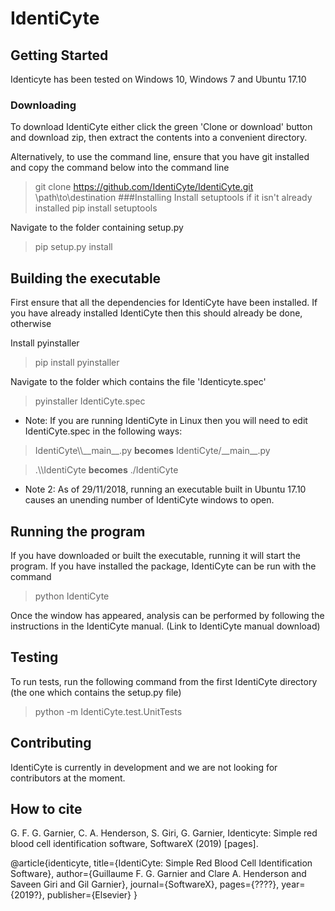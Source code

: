 
# IdentiCyte

## Getting Started 

Identicyte has been tested on Windows 10, Windows 7 and Ubuntu 17.10
### Downloading
To download IdentiCyte either click the green 'Clone or download' button and download zip, then extract the contents into a convenient directory.

Alternatively, to use the command line, ensure that you have git installed and  copy the command below into the command line
> git clone https://github.com/IdentiCyte/IdentiCyte.git \path\to\destination
###Installing
Install setuptools if it isn't already installed
> pip install setuptools 

Navigate to the folder containing setup.py 

> pip setup.py install 

## Building the executable
First ensure that all the dependencies for IdentiCyte have been installed. If you have already installed IdentiCyte then this should already be done, otherwise 

Install pyinstaller
> pip install pyinstaller

Navigate to the folder which contains the file 'Identicyte.spec'

> pyinstaller IdentiCyte.spec

+ Note: If you are running IdentiCyte in Linux then you will need to edit IdentiCyte.spec  in the following ways:
>  IdentiCyte\\\\\_\_main\_\_.py **becomes** IdentiCyte/\_\_main\_\_.py

> .\\\\IdentiCyte  **becomes** ./IdentiCyte


+ Note 2: As of 29/11/2018, running an executable built in Ubuntu 17.10 causes an unending number of IdentiCyte windows to open.  


## Running the program

If you have downloaded or built the executable, running it will start the program.
If you have installed the package, IdentiCyte can be run with the command
> python IdentiCyte

Once the window has appeared, analysis can be performed by following the instructions in the IdentiCyte manual. (Link to IdentiCyte manual download)

## Testing
To run tests, run the following command from the first IdentiCyte directory (the one which contains the setup.py file)
> python -m IdentiCyte.test.UnitTests
## Contributing
IdentiCyte is currently in development and  we are not looking for contributors at the moment.

## How to cite


G. F. G. Garnier, C. A. Henderson, S. Giri, G. Garnier, Identicyte: Simple red blood cell identification software, SoftwareX (2019) [pages].

@article{identicyte,
	title={IdentiCyte: Simple Red Blood Cell Identification Software},
	author={Guillaume F. G. Garnier and Clare A. Henderson and Saveen Giri and Gil Garnier},
	journal={SoftwareX},
	pages={????},
	year={2019?},
	publisher={Elsevier}
}
